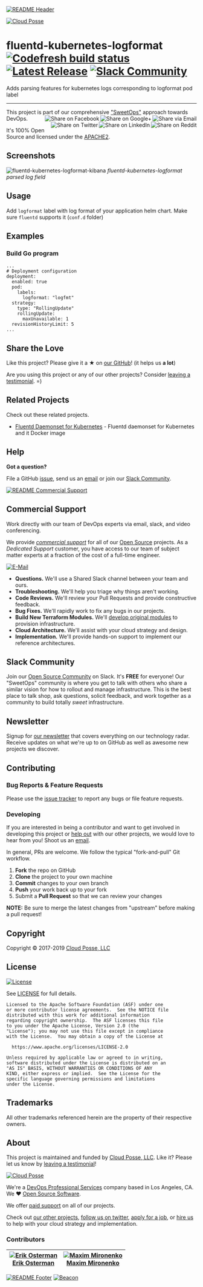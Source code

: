 <!-- This file was automatically generated by the `build-harness`. Make all changes to `README.yaml` and run `make readme` to rebuild this file. -->
[![README Header][readme_header_img]][readme_header_link]

[![Cloud Posse][logo]](https://cpco.io/homepage)

# fluentd-kubernetes-logformat [![Codefresh build status](https://g.codefresh.io/api/badges/pipeline/cloudposse/cloudposse%2Ffluentd-kubernetes-daemonset%2Flogformat-build?type=cf-1)](https://g.codefresh.io/public/accounts/cloudposse/pipelines/5d1a38bf75796224106797ed) [![Latest Release](https://img.shields.io/github/release/cloudposse/fluentd-kubernetes-logformat.svg)](https://github.com/cloudposse/fluentd-kubernetes-logformat/releases/latest) [![Slack Community](https://slack.cloudposse.com/badge.svg)](https://slack.cloudposse.com)



Adds parsing features for kubernetes logs corresponding to logformat pod label


---

This project is part of our comprehensive ["SweetOps"](https://cpco.io/sweetops) approach towards DevOps. 
[<img align="right" title="Share via Email" src="https://docs.cloudposse.com/images/ionicons/ios-email-outline-2.0.1-16x16-999999.svg"/>][share_email]
[<img align="right" title="Share on Google+" src="https://docs.cloudposse.com/images/ionicons/social-googleplus-outline-2.0.1-16x16-999999.svg" />][share_googleplus]
[<img align="right" title="Share on Facebook" src="https://docs.cloudposse.com/images/ionicons/social-facebook-outline-2.0.1-16x16-999999.svg" />][share_facebook]
[<img align="right" title="Share on Reddit" src="https://docs.cloudposse.com/images/ionicons/social-reddit-outline-2.0.1-16x16-999999.svg" />][share_reddit]
[<img align="right" title="Share on LinkedIn" src="https://docs.cloudposse.com/images/ionicons/social-linkedin-outline-2.0.1-16x16-999999.svg" />][share_linkedin]
[<img align="right" title="Share on Twitter" src="https://docs.cloudposse.com/images/ionicons/social-twitter-outline-2.0.1-16x16-999999.svg" />][share_twitter]




It's 100% Open Source and licensed under the [APACHE2](LICENSE).











## Screenshots


![fluentd-kubernetes-logformat-kibana](https://uc4f11deb775c4f5a8d3f4a96d86.dl.dropboxusercontent.com/cd/0/inline/Aj8_PZU5bgy5hw46vFMo4OvpKc8YDH8zaW7-8cYMuQh262OTyjk-J9ZPcDi0ww-yM3rhip-Ls7n1xsHVwtad5UXWcx4D3BpJjqXh8p0Gc7wrdQ/file)
*fluentd-kubernetes-logformat parsed log field*



## Usage




Add `logformat` label with log format of your application helm chart. Make sure `fluentd` supports it (`conf.d` folder)




## Examples

### Build Go program
```
...
# Deployment configuration
deployment:
  enabled: true
  pod:
    labels:
      logformat: "logfmt"
  strategy:
    type: "RollingUpdate"
    rollingUpdate:
      maxUnavailable: 1
  revisionHistoryLimit: 5
...
```





## Share the Love 

Like this project? Please give it a ★ on [our GitHub](https://github.com/cloudposse/fluentd-kubernetes-logformat)! (it helps us **a lot**) 

Are you using this project or any of our other projects? Consider [leaving a testimonial][testimonial]. =)


## Related Projects

Check out these related projects.

- [Fluentd Daemonset for Kubernetes](https://github.com/cloudposse/fluentd-kubernetes-daemonset) - Fluentd daemonset for Kubernetes and it Docker image



## Help

**Got a question?**

File a GitHub [issue](https://github.com/cloudposse/fluentd-kubernetes-logformat/issues), send us an [email][email] or join our [Slack Community][slack].

[![README Commercial Support][readme_commercial_support_img]][readme_commercial_support_link]

## Commercial Support

Work directly with our team of DevOps experts via email, slack, and video conferencing. 

We provide [*commercial support*][commercial_support] for all of our [Open Source][github] projects. As a *Dedicated Support* customer, you have access to our team of subject matter experts at a fraction of the cost of a full-time engineer. 

[![E-Mail](https://img.shields.io/badge/email-hello@cloudposse.com-blue.svg)][email]

- **Questions.** We'll use a Shared Slack channel between your team and ours.
- **Troubleshooting.** We'll help you triage why things aren't working.
- **Code Reviews.** We'll review your Pull Requests and provide constructive feedback.
- **Bug Fixes.** We'll rapidly work to fix any bugs in our projects.
- **Build New Terraform Modules.** We'll [develop original modules][module_development] to provision infrastructure.
- **Cloud Architecture.** We'll assist with your cloud strategy and design.
- **Implementation.** We'll provide hands-on support to implement our reference architectures. 




## Slack Community

Join our [Open Source Community][slack] on Slack. It's **FREE** for everyone! Our "SweetOps" community is where you get to talk with others who share a similar vision for how to rollout and manage infrastructure. This is the best place to talk shop, ask questions, solicit feedback, and work together as a community to build totally *sweet* infrastructure.

## Newsletter

Signup for [our newsletter][newsletter] that covers everything on our technology radar.  Receive updates on what we're up to on GitHub as well as awesome new projects we discover. 

## Contributing

### Bug Reports & Feature Requests

Please use the [issue tracker](https://github.com/cloudposse/fluentd-kubernetes-logformat/issues) to report any bugs or file feature requests.

### Developing

If you are interested in being a contributor and want to get involved in developing this project or [help out](https://cpco.io/help-out) with our other projects, we would love to hear from you! Shoot us an [email][email].

In general, PRs are welcome. We follow the typical "fork-and-pull" Git workflow.

 1. **Fork** the repo on GitHub
 2. **Clone** the project to your own machine
 3. **Commit** changes to your own branch
 4. **Push** your work back up to your fork
 5. Submit a **Pull Request** so that we can review your changes

**NOTE:** Be sure to merge the latest changes from "upstream" before making a pull request!


## Copyright

Copyright © 2017-2019 [Cloud Posse, LLC](https://cpco.io/copyright)



## License 

[![License](https://img.shields.io/badge/License-Apache%202.0-blue.svg)](https://opensource.org/licenses/Apache-2.0) 

See [LICENSE](LICENSE) for full details.

    Licensed to the Apache Software Foundation (ASF) under one
    or more contributor license agreements.  See the NOTICE file
    distributed with this work for additional information
    regarding copyright ownership.  The ASF licenses this file
    to you under the Apache License, Version 2.0 (the
    "License"); you may not use this file except in compliance
    with the License.  You may obtain a copy of the License at

      https://www.apache.org/licenses/LICENSE-2.0

    Unless required by applicable law or agreed to in writing,
    software distributed under the License is distributed on an
    "AS IS" BASIS, WITHOUT WARRANTIES OR CONDITIONS OF ANY
    KIND, either express or implied.  See the License for the
    specific language governing permissions and limitations
    under the License.









## Trademarks

All other trademarks referenced herein are the property of their respective owners.

## About

This project is maintained and funded by [Cloud Posse, LLC][website]. Like it? Please let us know by [leaving a testimonial][testimonial]!

[![Cloud Posse][logo]][website]

We're a [DevOps Professional Services][hire] company based in Los Angeles, CA. We ❤️  [Open Source Software][we_love_open_source].

We offer [paid support][commercial_support] on all of our projects.  

Check out [our other projects][github], [follow us on twitter][twitter], [apply for a job][jobs], or [hire us][hire] to help with your cloud strategy and implementation.



### Contributors

|  [![Erik Osterman][osterman_avatar]][osterman_homepage]<br/>[Erik Osterman][osterman_homepage] | [![Maxim Mironenko][maximmi_avatar]][maximmi_homepage]<br/>[Maxim Mironenko][maximmi_homepage] |
|---|---|

  [osterman_homepage]: https://github.com/osterman
  [osterman_avatar]: https://github.com/osterman.png?size=150
  [maximmi_homepage]: https://github.com/maximmi
  [maximmi_avatar]: https://github.com/maximmi.png?size=150



[![README Footer][readme_footer_img]][readme_footer_link]
[![Beacon][beacon]][website]

  [logo]: https://cloudposse.com/logo-300x69.svg
  [docs]: https://cpco.io/docs
  [website]: https://cpco.io/homepage
  [github]: https://cpco.io/github
  [jobs]: https://cpco.io/jobs
  [hire]: https://cpco.io/hire
  [slack]: https://cpco.io/slack
  [linkedin]: https://cpco.io/linkedin
  [twitter]: https://cpco.io/twitter
  [testimonial]: https://cpco.io/leave-testimonial
  [newsletter]: https://cpco.io/newsletter
  [email]: https://cpco.io/email
  [commercial_support]: https://cpco.io/commercial-support
  [we_love_open_source]: https://cpco.io/we-love-open-source
  [module_development]: https://cpco.io/module-development
  [terraform_modules]: https://cpco.io/terraform-modules
  [readme_header_img]: https://cloudposse.com/readme/header/img?repo=cloudposse/fluentd-kubernetes-logformat
  [readme_header_link]: https://cloudposse.com/readme/header/link?repo=cloudposse/fluentd-kubernetes-logformat
  [readme_footer_img]: https://cloudposse.com/readme/footer/img?repo=cloudposse/fluentd-kubernetes-logformat
  [readme_footer_link]: https://cloudposse.com/readme/footer/link?repo=cloudposse/fluentd-kubernetes-logformat
  [readme_commercial_support_img]: https://cloudposse.com/readme/commercial-support/img?repo=cloudposse/fluentd-kubernetes-logformat
  [readme_commercial_support_link]: https://cloudposse.com/readme/commercial-support/link?repo=cloudposse/fluentd-kubernetes-logformat
  [share_twitter]: https://twitter.com/intent/tweet/?text=fluentd-kubernetes-logformat&url=https://github.com/cloudposse/fluentd-kubernetes-logformat
  [share_linkedin]: https://www.linkedin.com/shareArticle?mini=true&title=fluentd-kubernetes-logformat&url=https://github.com/cloudposse/fluentd-kubernetes-logformat
  [share_reddit]: https://reddit.com/submit/?url=https://github.com/cloudposse/fluentd-kubernetes-logformat
  [share_facebook]: https://facebook.com/sharer/sharer.php?u=https://github.com/cloudposse/fluentd-kubernetes-logformat
  [share_googleplus]: https://plus.google.com/share?url=https://github.com/cloudposse/fluentd-kubernetes-logformat
  [share_email]: mailto:?subject=fluentd-kubernetes-logformat&body=https://github.com/cloudposse/fluentd-kubernetes-logformat
  [beacon]: https://ga-beacon.cloudposse.com/UA-76589703-4/cloudposse/fluentd-kubernetes-logformat?pixel&cs=github&cm=readme&an=fluentd-kubernetes-logformat
